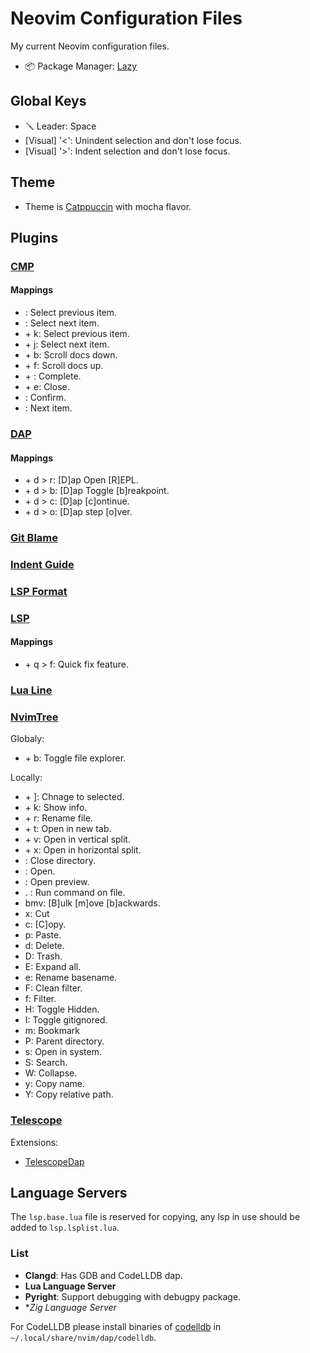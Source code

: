 # Neovim Configuration Files
My current Neovim configuration files.

- 📦 Package Manager: [Lazy](https://github.com/folke/lazy.nvim)

## Global Keys
- 🪛 Leader: Space
- [Visual] '<': Unindent selection and don't lose focus.
- [Visual] '>': Indent selection and don't lose focus.

## Theme

- Theme is [Catppuccin](https://github.com/catppuccin/nvim) with mocha flavor.

## Plugins
### [CMP](https://github.com/hrsh7th/nvim-cmp)
#### Mappings
- <Up>: Select previous item.
- <Down>: Select next item.
- <Ctrl> + k: Select previous item.
- <Ctrl> + j: Select next item.
- <Ctrl> + b: Scroll docs down.
- <Ctrl> + f: Scroll docs up.
- <Ctrl> + <Space>: Complete.
- <Ctrl> + e: Close.
- <Enter>: Confirm.
- <Tab>: Next item.

### [DAP](https://github.com/mfussenegger/nvim-dap)
#### Mappings
- <Leader> + d > r: [D]ap Open [R]EPL.
- <Leader> + d > b: [D]ap Toggle [b]reakpoint.
- <Leader> + d > c: [D]ap [c]ontinue.
- <Leader> + d > o: [D]ap step [o]ver.

### [Git Blame](https://github.com/f-person/git-blame.nvim)
### [Indent Guide](https://github.com/lukas-reineke/indent-blankline.nvim)
### [LSP Format](https://github.com/lukas-reineke/lsp-format.nvim)
### [LSP](https://github.com/neovim/nvim-lspconfig)
#### Mappings
- <Leader> + q > f: Quick fix feature.

### [Lua Line](https://github.com/nvim-lualine/lualine.nvim)
### [NvimTree](https://github.com/nvim-tree/nvim-tree.lua)
Globaly:

- <Ctrl> + b: Toggle file explorer.

Locally:

- <Ctrl> + ]: Chnage to selected.
- <Ctrl> + k: Show info.
- <Ctrl> + r: Rename file.
- <Ctrl> + t: Open in new tab.
- <Ctrl> + v: Open in vertical split.
- <Ctrl> + x: Open in horizontal split.
- <Backspace>: Close directory.
- <Enter>: Open.
- <Tab>: Open preview.
- . : Run command on file.
- bmv: [B]ulk [m]ove [b]ackwards.
- x: Cut
- c: [C]opy.
- p: Paste.
- d: Delete.
- D: Trash.
- E: Expand all.
- e: Rename basename.
- F: Clean filter.
- f: Filter.
- H: Toggle Hidden.
- I: Toggle gitignored.
- m: Bookmark
- P: Parent directory.
- s: Open in system.
- S: Search.
- W: Collapse.
- y: Copy name.
- Y: Copy relative path.
### [Telescope](https://github.com/nvim-telescope/telescope.nvim)

Extensions:
- [TelescopeDap](https://github.com/nvim-telescope/telescope-dap.nvim)

## Language Servers
The `lsp.base.lua` file is reserved for copying, any lsp in use should be added to `lsp.lsplist.lua`.

### List
- **Clangd**: Has GDB and CodeLLDB dap.
- **Lua Language Server**
- **Pyright**: Support debugging with debugpy package.
- **Zig Language Server*

For CodeLLDB please install binaries of [codelldb](https://github.com/vadimcn/codelldb) in `~/.local/share/nvim/dap/codelldb`.

